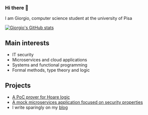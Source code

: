 ### Hi there 👋

I am Giorgio, computer science student at the university of Pisa

[![Giorgio's GitHub stats](https://github-readme-stats.vercel.app/api?username=gio54321&theme=dark)](https://github.com/anuraghazra/github-readme-stats)

## Main interests

- IT security
- Microservices and cloud applications
- Systems and functional programming
- Formal methods, type theory and logic

## Projects

- [A PoC prover for Hoare logic](https://github.com/gio54321/hoare-logic-prover)
- [A mock microservices application focused on security properties](https://github.com/gio54321/ms-mock)
- I write sparingly on my [blog](https://gio54321.github.io/)
